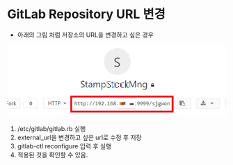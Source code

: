 # GitLab Repository URL 변경

-  아래의 그림 처럼 저장소의 URL을 변경하고 싶은 경우

![gitlabchangeurl](/images/gitlab1.PNG)

1. /etc/gitlab/gitlab.rb 실행
2. external_url을 변경하고 싶은 url로 수정 후 저장
3. gitlab-ctl reconfigure 입력 후 실행
4. 적용된 것을 확인할 수 있음.
